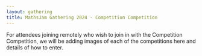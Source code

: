 ```yaml
---
layout: gathering
title: MathsJam Gathering 2024 - Competition Competition
---
```


For attendees joining remotely who wish to join in with the Competition Competition, we will be adding images of each of the competitions here and details of how to enter.